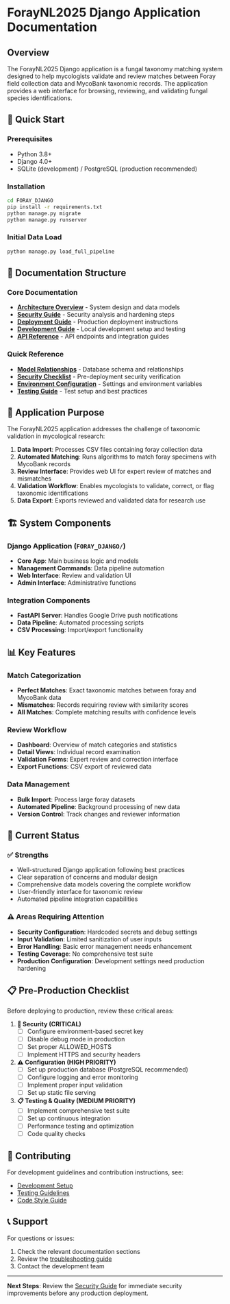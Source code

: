 # ForayNL2025 Django Application Documentation

## Overview

The ForayNL2025 Django application is a fungal taxonomy matching system designed to help mycologists validate and review matches between Foray field collection data and MycoBank taxonomic records. The application provides a web interface for browsing, reviewing, and validating fungal species identifications.

## 🚀 Quick Start

### Prerequisites
- Python 3.8+
- Django 4.0+
- SQLite (development) / PostgreSQL (production recommended)

### Installation
```bash
cd FORAY_DJANGO
pip install -r requirements.txt
python manage.py migrate
python manage.py runserver
```

### Initial Data Load
```bash
python manage.py load_full_pipeline
```

## 📁 Documentation Structure

### Core Documentation
- **[Architecture Overview](architecture/README.md)** - System design and data models
- **[Security Guide](security/README.md)** - Security analysis and hardening steps
- **[Deployment Guide](deployment/README.md)** - Production deployment instructions
- **[Development Guide](development/README.md)** - Local development setup and testing
- **[API Reference](api/README.md)** - API endpoints and integration guides

### Quick Reference
- **[Model Relationships](architecture/models.md)** - Database schema and relationships
- **[Security Checklist](security/checklist.md)** - Pre-deployment security verification
- **[Environment Configuration](deployment/environment.md)** - Settings and environment variables
- **[Testing Guide](development/testing.md)** - Test setup and best practices

## 🎯 Application Purpose

The ForayNL2025 application addresses the challenge of taxonomic validation in mycological research:

1. **Data Import**: Processes CSV files containing foray collection data
2. **Automated Matching**: Runs algorithms to match foray specimens with MycoBank records
3. **Review Interface**: Provides web UI for expert review of matches and mismatches
4. **Validation Workflow**: Enables mycologists to validate, correct, or flag taxonomic identifications
5. **Data Export**: Exports reviewed and validated data for research use

## 🏗️ System Components

### Django Application (`FORAY_DJANGO/`)
- **Core App**: Main business logic and models
- **Management Commands**: Data pipeline automation
- **Web Interface**: Review and validation UI
- **Admin Interface**: Administrative functions

### Integration Components
- **FastAPI Server**: Handles Google Drive push notifications
- **Data Pipeline**: Automated processing scripts
- **CSV Processing**: Import/export functionality

## 📊 Key Features

### Match Categorization
- **Perfect Matches**: Exact taxonomic matches between foray and MycoBank data
- **Mismatches**: Records requiring review with similarity scores
- **All Matches**: Complete matching results with confidence levels

### Review Workflow
- **Dashboard**: Overview of match categories and statistics
- **Detail Views**: Individual record examination
- **Validation Forms**: Expert review and correction interface
- **Export Functions**: CSV export of reviewed data

### Data Management
- **Bulk Import**: Process large foray datasets
- **Automated Pipeline**: Background processing of new data
- **Version Control**: Track changes and reviewer information

## 🔧 Current Status

### ✅ Strengths
- Well-structured Django application following best practices
- Clear separation of concerns and modular design
- Comprehensive data models covering the complete workflow
- User-friendly interface for taxonomic review
- Automated pipeline integration capabilities

### ⚠️ Areas Requiring Attention
- **Security Configuration**: Hardcoded secrets and debug settings
- **Input Validation**: Limited sanitization of user inputs
- **Error Handling**: Basic error management needs enhancement
- **Testing Coverage**: No comprehensive test suite
- **Production Configuration**: Development settings need production hardening

## 📋 Pre-Production Checklist

Before deploying to production, review these critical areas:

1. **🔴 Security (CRITICAL)**
   - [ ] Configure environment-based secret key
   - [ ] Disable debug mode in production
   - [ ] Set proper ALLOWED_HOSTS
   - [ ] Implement HTTPS and security headers

2. **⚠️ Configuration (HIGH PRIORITY)**
   - [ ] Set up production database (PostgreSQL recommended)
   - [ ] Configure logging and error monitoring
   - [ ] Implement proper input validation
   - [ ] Set up static file serving

3. **📋 Testing & Quality (MEDIUM PRIORITY)**
   - [ ] Implement comprehensive test suite
   - [ ] Set up continuous integration
   - [ ] Performance testing and optimization
   - [ ] Code quality checks

## 🤝 Contributing

For development guidelines and contribution instructions, see:
- [Development Setup](development/setup.md)
- [Testing Guidelines](development/testing.md)
- [Code Style Guide](development/style-guide.md)

## 📞 Support

For questions or issues:
1. Check the relevant documentation sections
2. Review the [troubleshooting guide](development/troubleshooting.md)
3. Contact the development team

---

**Next Steps**: Review the [Security Guide](security/README.md) for immediate security improvements before any production deployment.